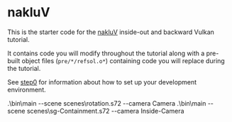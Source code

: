 # nakluV

This is the starter code for the [nakluV](http://naak.love) inside-out and backward Vulkan tutorial.

It contains code you will modify throughout the tutorial along with a pre-built object files (`pre/*/refsol.o*`) containing code you will replace during the tutorial.

See [step0](http://naak.love/step0/) for information about how to set up your development environment.


.\bin\main --scene scenes\rotation.s72 --camera Camera
    .\bin\main --scene scenes\sg-Containment.s72 --camera Inside-Camera